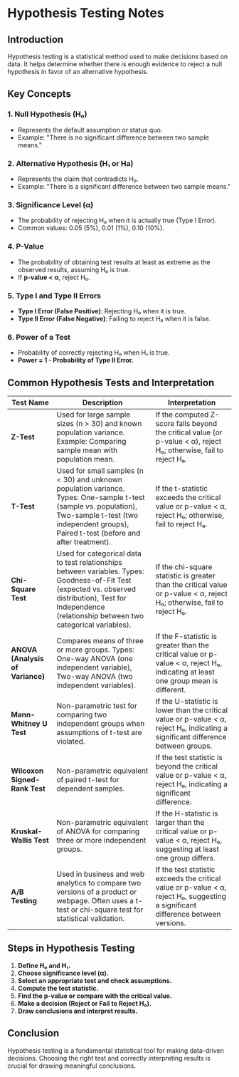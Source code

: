 # Hypothesis Testing Notes

## Introduction
Hypothesis testing is a statistical method used to make decisions based on data. It helps determine whether there is enough evidence to reject a null hypothesis in favor of an alternative hypothesis.

## Key Concepts

### 1. Null Hypothesis (H₀)
- Represents the default assumption or status quo.
- Example: "There is no significant difference between two sample means."

### 2. Alternative Hypothesis (H₁ or Ha)
- Represents the claim that contradicts H₀.
- Example: "There is a significant difference between two sample means."

### 3. Significance Level (α)
- The probability of rejecting H₀ when it is actually true (Type I Error).
- Common values: 0.05 (5%), 0.01 (1%), 0.10 (10%).

### 4. P-Value
- The probability of obtaining test results at least as extreme as the observed results, assuming H₀ is true.
- If **p-value < α**, reject H₀.

### 5. Type I and Type II Errors
- **Type I Error (False Positive)**: Rejecting H₀ when it is true.
- **Type II Error (False Negative)**: Failing to reject H₀ when it is false.

### 6. Power of a Test
- Probability of correctly rejecting H₀ when H₁ is true.
- **Power = 1 - Probability of Type II Error.**

## Common Hypothesis Tests and Interpretation

| Test Name | Description | Interpretation |
|-----------|------------|---------------|
| **Z-Test** | Used for large sample sizes (n > 30) and known population variance. Example: Comparing sample mean with population mean. | If the computed Z-score falls beyond the critical value (or p-value < α), reject H₀; otherwise, fail to reject H₀. |
| **T-Test** | Used for small samples (n < 30) and unknown population variance. Types: One-sample t-test (sample vs. population), Two-sample t-test (two independent groups), Paired t-test (before and after treatment). | If the t-statistic exceeds the critical value or p-value < α, reject H₀; otherwise, fail to reject H₀. |
| **Chi-Square Test** | Used for categorical data to test relationships between variables. Types: Goodness-of-Fit Test (expected vs. observed distribution), Test for Independence (relationship between two categorical variables). | If the chi-square statistic is greater than the critical value or p-value < α, reject H₀; otherwise, fail to reject H₀. |
| **ANOVA (Analysis of Variance)** | Compares means of three or more groups. Types: One-way ANOVA (one independent variable), Two-way ANOVA (two independent variables). | If the F-statistic is greater than the critical value or p-value < α, reject H₀, indicating at least one group mean is different. |
| **Mann-Whitney U Test** | Non-parametric test for comparing two independent groups when assumptions of t-test are violated. | If the U-statistic is lower than the critical value or p-value < α, reject H₀, indicating a significant difference between groups. |
| **Wilcoxon Signed-Rank Test** | Non-parametric equivalent of paired t-test for dependent samples. | If the test statistic is beyond the critical value or p-value < α, reject H₀, indicating a significant difference. |
| **Kruskal-Wallis Test** | Non-parametric equivalent of ANOVA for comparing three or more independent groups. | If the H-statistic is larger than the critical value or p-value < α, reject H₀, suggesting at least one group differs. |
| **A/B Testing** | Used in business and web analytics to compare two versions of a product or webpage. Often uses a t-test or chi-square test for statistical validation. | If the test statistic exceeds the critical value or p-value < α, reject H₀, suggesting a significant difference between versions. |

## Steps in Hypothesis Testing
1. **Define H₀ and H₁.**
2. **Choose significance level (α).**
3. **Select an appropriate test and check assumptions.**
4. **Compute the test statistic.**
5. **Find the p-value or compare with the critical value.**
6. **Make a decision (Reject or Fail to Reject H₀).**
7. **Draw conclusions and interpret results.**

## Conclusion
Hypothesis testing is a fundamental statistical tool for making data-driven decisions. Choosing the right test and correctly interpreting results is crucial for drawing meaningful conclusions.

